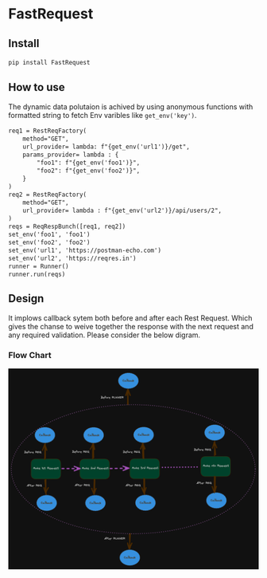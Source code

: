 # FastRequest


<!-- WARNING: THIS FILE WAS AUTOGENERATED! DO NOT EDIT! -->

## Install

``` sh
pip install FastRequest
```

## How to use

The dynamic data polutaion is achived by using anonymous functions with
formatted string to fetch Env varibles like `get_env('key')`.

    req1 = RestReqFactory(
        method="GET",
        url_provider= lambda: f"{get_env('url1')}/get",
        params_provider= lambda : {
            "foo1": f"{get_env('foo1')}",
            "foo2": f"{get_env('foo2')}",
        }
    )
    req2 = RestReqFactory(
        method="GET",
        url_provider= lambda : f"{get_env('url2')}/api/users/2",
    )
    reqs = ReqRespBunch([req1, req2])
    set_env('foo1', 'foo1')
    set_env('foo2', 'foo2')
    set_env('url1', 'https://postman-echo.com')
    set_env('url2', 'https://reqres.in')
    runner = Runner()
    runner.run(reqs)

## Design

It implows callback sytem both before and after each Rest Request. Which
gives the chanse to weive together the response with the next request
and any required validation. Please consider the below digram.

### Flow Chart

![](./nbs/static/flow-chart.png)
